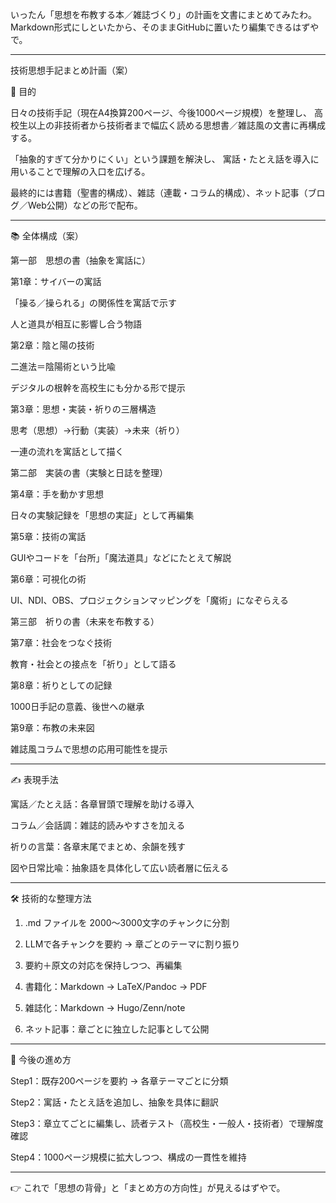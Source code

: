 いったん「思想を布教する本／雑誌づくり」の計画を文書にまとめてみたわ。
Markdown形式にしといたから、そのままGitHubに置いたり編集できるはずやで。


---

技術思想手記まとめ計画（案）

🎯 目的

日々の技術手記（現在A4換算200ページ、今後1000ページ規模）を整理し、
高校生以上の非技術者から技術者まで幅広く読める思想書／雑誌風の文書に再構成する。

「抽象的すぎて分かりにくい」という課題を解決し、
寓話・たとえ話を導入に用いることで理解の入口を広げる。

最終的には書籍（聖書的構成）、雑誌（連載・コラム的構成）、ネット記事（ブログ／Web公開）などの形で配布。



---

📚 全体構成（案）

第一部　思想の書（抽象を寓話に）

第1章：サイバーの寓話

「操る／操られる」の関係性を寓話で示す

人と道具が相互に影響し合う物語


第2章：陰と陽の技術

二進法＝陰陽術という比喩

デジタルの根幹を高校生にも分かる形で提示


第3章：思想・実装・祈りの三層構造

思考（思想）→行動（実装）→未来（祈り）

一連の流れを寓話として描く



第二部　実装の書（実験と日誌を整理）

第4章：手を動かす思想

日々の実験記録を「思想の実証」として再編集


第5章：技術の寓話

GUIやコードを「台所」「魔法道具」などにたとえて解説


第6章：可視化の術

UI、NDI、OBS、プロジェクションマッピングを「魔術」になぞらえる



第三部　祈りの書（未来を布教する）

第7章：社会をつなぐ技術

教育・社会との接点を「祈り」として語る


第8章：祈りとしての記録

1000日手記の意義、後世への継承


第9章：布教の未来図

雑誌風コラムで思想の応用可能性を提示




---

✍️ 表現手法

寓話／たとえ話：各章冒頭で理解を助ける導入

コラム／会話調：雑誌的読みやすさを加える

祈りの言葉：各章末尾でまとめ、余韻を残す

図や日常比喩：抽象語を具体化して広い読者層に伝える



---

🛠 技術的な整理方法

1. .md ファイルを 2000〜3000文字のチャンクに分割


2. LLMで各チャンクを要約 → 章ごとのテーマに割り振り


3. 要約＋原文の対応を保持しつつ、再編集


4. 書籍化：Markdown → LaTeX/Pandoc → PDF


5. 雑誌化：Markdown → Hugo/Zenn/note


6. ネット記事：章ごとに独立した記事として公開




---

🚀 今後の進め方

Step1：既存200ページを要約 → 各章テーマごとに分類

Step2：寓話・たとえ話を追加し、抽象を具体に翻訳

Step3：章立てごとに編集し、読者テスト（高校生・一般人・技術者）で理解度確認

Step4：1000ページ規模に拡大しつつ、構成の一貫性を維持



---

👉 これで「思想の背骨」と「まとめ方の方向性」が見えるはずやで。
